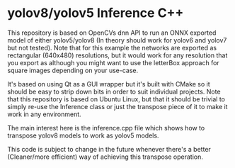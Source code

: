 # yolov8/yolov5 Inference C++

This repository is based on OpenCVs dnn API to run an ONNX exported model of either yolov5/yolov8 (In theory should work for yolov6 and yolov7 but not tested). Note that for this example the networks are exported as rectangular (640x480) resolutions, but it would work for any resolution that you export as although you might want to use the letterBox approach for square images depending on your use-case.

It's based on using Qt as a GUI wrapper but it's built with CMake so it should be easy to strip down bits in order to suit individual projects.
Note that this repository is based on Ubuntu Linux, but that it should be trivial to simply re-use the Inference class or just the transpose piece of it to make it work in any environment.

The main interest here is the inference.cpp file which shows how to transpose yolov8 models to work as yolov5 models.

This code is subject to change in the future whenever there's a better (Cleaner/more efficient) way of achieving this transpose operation.
